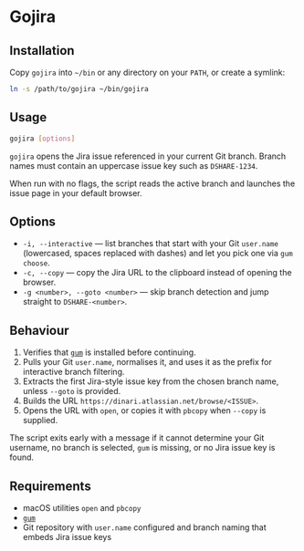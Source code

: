 # Gojira

## Installation

Copy `gojira` into `~/bin` or any directory on your `PATH`, or create a symlink:

```bash
ln -s /path/to/gojira ~/bin/gojira
```

## Usage

```bash
gojira [options]
```

`gojira` opens the Jira issue referenced in your current Git branch. Branch names must contain an uppercase issue key such as `DSHARE-1234`.

When run with no flags, the script reads the active branch and launches the issue page in your default browser.

## Options

- `-i, --interactive` — list branches that start with your Git `user.name` (lowercased, spaces replaced with dashes) and let you pick one via `gum choose`.
- `-c, --copy` — copy the Jira URL to the clipboard instead of opening the browser.
- `-g <number>, --goto <number>` — skip branch detection and jump straight to `DSHARE-<number>`.

## Behaviour

1. Verifies that [`gum`](https://github.com/charmbracelet/gum) is installed before continuing.
2. Pulls your Git `user.name`, normalises it, and uses it as the prefix for interactive branch filtering.
3. Extracts the first Jira-style issue key from the chosen branch name, unless `--goto` is provided.
4. Builds the URL `https://dinari.atlassian.net/browse/<ISSUE>`.
5. Opens the URL with `open`, or copies it with `pbcopy` when `--copy` is supplied.

The script exits early with a message if it cannot determine your Git username, no branch is selected, `gum` is missing, or no Jira issue key is found.

## Requirements

- macOS utilities `open` and `pbcopy`
- [`gum`](https://github.com/charmbracelet/gum)
- Git repository with `user.name` configured and branch naming that embeds Jira issue keys
